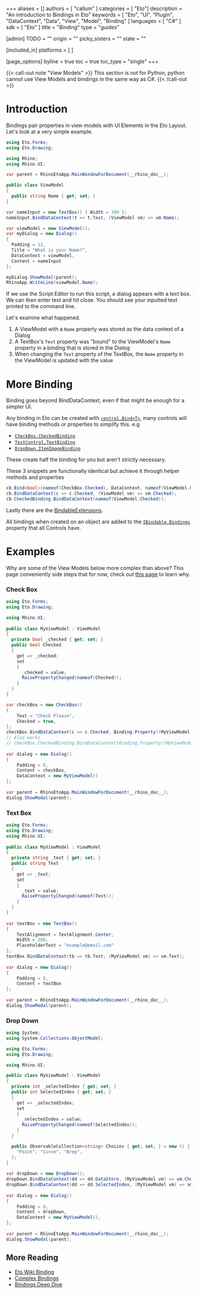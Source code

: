 +++
aliases = []
authors = [ "callum" ]
categories = [ "Eto"]
description = "An introduction to Bindings in Eto"
keywords = [ "Eto", "UI", "Plugin", "DataContext", "Data", "View", "Model", "Binding" ]
languages = [ "C#" ]
sdk = [ "Eto" ]
title = "Binding"
type = "guides"

[admin]
TODO = ""
origin = ""
picky_sisters = ""
state = ""

[included_in]
platforms = [ ]

[page_options]
byline = true
toc = true
toc_type = "single"
+++

{{< call-out note "View Models" >}}
  This section is not for Python, python cannot use View Models and bindings in the same way as C#.
{{< /call-out >}}

# Introduction
Bindings pair properties in view models with UI Elements in the Eto Layout.
Let's look at a very simple example.

``` cs
using Eto.Forms;
using Eto.Drawing;

using Rhino;
using Rhino.UI;

var parent = RhinoEtoApp.MainWindowForDocument(__rhino_doc__);

public class ViewModel
{
  public string Name { get; set; }
}

var nameInput = new TextBox() { Width = 300 };
nameInput.BindDataContext(t => t.Text, (ViewModel vm) => vm.Name);

var viewModel = new ViewModel();
var myDialog = new Dialog()
{
  Padding = 12,
  Title = "What is your Name?",
  DataContext = viewModel,
  Content = nameInput
};

myDialog.ShowModal(parent);
RhinoApp.WriteLine(viewModel.Name);
```

If we use the Script Editor to run this script, a dialog appears with a text box. We can then enter text and hit close. You should see your inputted text printed to the command line.

Let's examine what happened.
1. A ViewModel with a `Name` property was stored as the data context of a Dialog
1. A TextBox's `Text` property was "bound" to the ViewModel's `Name` property in a binding that is stored in the Dialog
1. When changing the `Text` property of the TextBox, the `Name` property in the ViewModel is updated with the value

# More Binding
Binding goes beyond BindDataContext, even if that might be enough for a simpler UI.

Any binding in Eto can be created with [`control.Bind<T>`](http://pages.picoe.ca/docs/api/html/Methods_T_Eto_Forms_IBindable.htm), many controls will have binding methods or properties to simplify this.
e.g

- [`CheckBox.CheckedBinding`](http://pages.picoe.ca/docs/api/html/P_Eto_Forms_CheckBox_CheckedBinding.htm)
- [`TextControl.TextBinding`](http://pages.picoe.ca/docs/api/html/P_Eto_Forms_TextControl_TextBinding.htm)
- [`DropDown.ItemImageBinding`](http://pages.picoe.ca/docs/api/html/P_Eto_Forms_DropDown_ItemImageBinding.htm)

These create half the binding for you but aren't strictly necessary.

These 3 snippets are functionally identical but achieve it through helper methods and properties
``` cs
cb.Bind<bool>(nameof(CheckBox.Checked), DataContext, nameof(ViewModel.Checked));
cb.BindDataContext(c => c.Checked, (ViewModel vm) => vm.Checked);
cb.CheckedBinding.BindDataContext(nameof(ViewModel.Checked));
```

Lastly there are the [BindableExtensions](http://pages.picoe.ca/docs/api/html/Methods_T_Eto_Forms_BindableExtensions.htm).

All bindings when created on an object are added to the [`IBindable.Bindings`](http://pages.picoe.ca/docs/api/html/P_Eto_Forms_IBindable_Bindings.htm) property that all Controls have.


# Examples
Why are some of the View Models below more complex than above? This page conveniently side steps that for now, check out [this page](../bindings-explained/) to learn why.


### Check Box

``` cs
using Eto.Forms;
using Eto.Drawing;

using Rhino.UI;
 
public class MyViewModel : ViewModel
{
  private bool _checked { get; set; }
  public bool Checked
  {
    get => _checked;
    set
    {
      _checked = value;
      RaisePropertyChanged(nameof(Checked));
    }
  }
}

var checkBox = new CheckBox()
{
    Text = "Check Please",
    Checked = true,
};
checkBox.BindDataContext(c => c.Checked, Binding.Property((MyViewModel vm) => vm.Checked).ToBool(true, false));
// Also works
// checkBox.CheckedBinding.BindDataContext(Binding.Property((MyViewModel vm) => vm.Checked).ToBool(true, false));
 
var dialog = new Dialog()
{
    Padding = 8,
    Content = checkBox,
    DataContext = new MyViewModel()
};
 
var parent = RhinoEtoApp.MainWindowForDocument(__rhino_doc__);
dialog.ShowModal(parent);
```

### Text Box

``` cs
using Eto.Forms;
using Eto.Drawing;
using Rhino.UI;
 
public class MyViewModel : ViewModel
{
  private string _text { get; set; }
  public string Text
  {
    get => _text;
    set
    {
      _text = value;
      RaisePropertyChanged(nameof(Text));
    }
  }
}
 
var textBox = new TextBox()
{
    TextAlignment = TextAlignment.Center,
    Width = 200,
    PlaceholderText = "example@email.com"
};
textBox.BindDataContext(tb => tb.Text, (MyViewModel vm) => vm.Text);
 
var dialog = new Dialog()
{
    Padding = 8,
    Content = textBox
};
 
var parent = RhinoEtoApp.MainWindowForDocument(__rhino_doc__);
dialog.ShowModal(parent);
```

### Drop Down

``` cs
using System;
using System.Collections.ObjectModel;

using Eto.Forms;
using Eto.Drawing;

using Rhino.UI; 

public class MyViewModel : ViewModel
{
  private int _selectedIndex { get; set; }
  public int SelectedIndex { get; set; }
  {
    get => _selectedIndex;
    set
    {
      _selectedIndex = value;
      RaisePropertyChanged(nameof(SelectedIndex));
    }
  }

  public ObservableCollection<string> Choices { get; set; } = new () {
    "Point", "Curve", "Brep",
  };
}
 
var dropDown = new DropDown();
dropDown.BindDataContext(dd => dd.DataStore, (MyViewModel vm) => vm.Choices);
dropDown.BindDataContext(dd => dd.SelectedIndex, (MyViewModel vm) => vm.SelectedIndex);
 
var dialog = new Dialog()
{
    Padding = 8,
    Content = dropDown,
    DataContext = new MyViewModel(),
};
 
var parent = RhinoEtoApp.MainWindowForDocument(__rhino_doc__);
dialog.ShowModal(parent);
```

## More Reading
- [Eto Wiki Binding](https://github.com/picoe/Eto/wiki/Data-Binding)
- [Complex Bindings](../complex-bindings)
- [Bindings Deep Dive ](../bindings-explained)